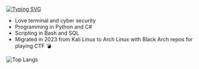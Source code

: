 <a href="https://git.io/typing-svg"><img src="https://readme-typing-svg.herokuapp.com?font=Monaco&weight=600&size=25&duration=6000&pause=700&color=528B9F&background=FFE37A00&center=true&vCenter=true&random=false&width=435&height=30&lines=ABOUT+ME" alt="Typing SVG" /></a>
- Love terminal and cyber security
- Programming in Python and C#
- Scripting in Bash and SQL
- Migrated in 2023 from Kali Linux to Arch Linux with Black Arch repos for playing CTF :bomb:

![Top Langs](https://github-readme-stats.vercel.app/api/top-langs/?username=rsherstnev&hide_progress=false)
